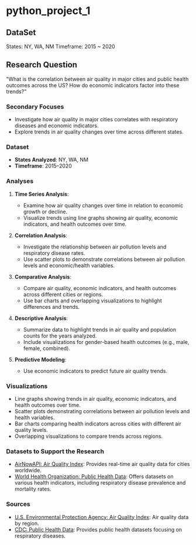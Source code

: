 # python_project_1

## DataSet
States: NY, WA, NM
Timeframe: 2015 ~ 2020


## Research Question
"What is the correlation between air quality in major cities and public health outcomes across the US? How do economic indicators factor into these trends?"

### Secondary Focuses
- Investigate how air quality in major cities correlates with respiratory diseases and economic indicators.
- Explore trends in air quality changes over time across different states.

### Dataset
- **States Analyzed**: NY, WA, NM
- **Timeframe**: 2015–2020

### Analyses
1. **Time Series Analysis**:
   - Examine how air quality changes over time in relation to economic growth or decline.
   - Visualize trends using line graphs showing air quality, economic indicators, and health outcomes over time.

2. **Correlation Analysis**:
   - Investigate the relationship between air pollution levels and respiratory disease rates.
   - Use scatter plots to demonstrate correlations between air pollution levels and economic/health variables.

3. **Comparative Analysis**:
   - Compare air quality, economic indicators, and health outcomes across different cities or regions.
   - Use bar charts and overlapping visualizations to highlight differences and trends.

4. **Descriptive Analysis**:
   - Summarize data to highlight trends in air quality and population counts for the years analyzed.
   - Include visualizations for gender-based health outcomes (e.g., male, female, combined).

5. **Predictive Modeling**:
   - Use economic indicators to predict future air quality trends.

### Visualizations
- Line graphs showing trends in air quality, economic indicators, and health outcomes over time.
- Scatter plots demonstrating correlations between air pollution levels and health variables.
- Bar charts comparing health indicators across cities with different air quality levels.
- Overlapping visualizations to compare trends across regions.

### Datasets to Support the Research
- [AirNowAPI: Air Quality Index](https://docs.airnowapi.org/): Provides real-time air quality data for cities worldwide.
- [World Health Organization: Public Health Data](https://data.who.int/countries/840): Offers datasets on various health indicators, including respiratory disease prevalence and mortality rates.

### Sources
- [U.S. Environmental Protection Agency: Air Quality Index](https://aqs.epa.gov/aqsweb/airdata/download_files.html#Annual): Air quality data by region.
- [CDC: Public Health Data](https://data.who.int/countries/840): Provides public health datasets focusing on respiratory diseases.

